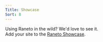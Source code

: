 ```yaml
---
Title: Showcase
Sort: 8
---
```


Using Raneto in the wild? We'd love to see it.  
Add your site to the [Raneto Showcase](https://github.com/ryanlelek/Raneto/wiki/Raneto-Showcase).  
